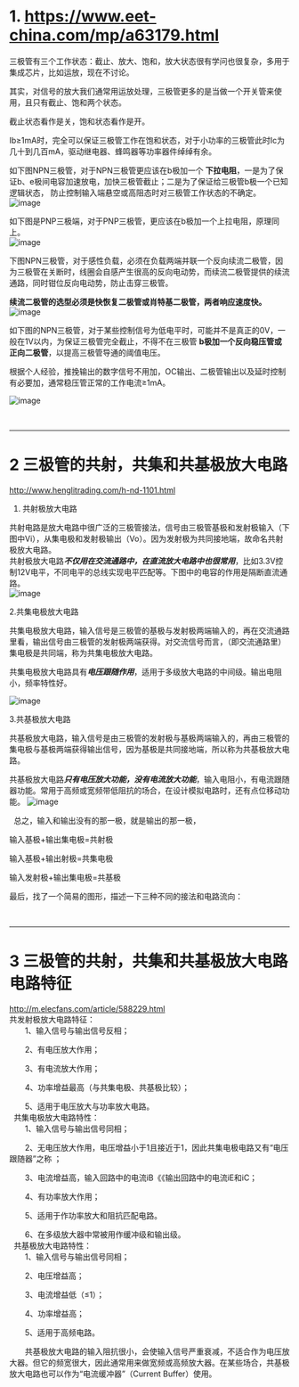 # 1. https://www.eet-china.com/mp/a63179.html   
三极管有三个工作状态：截止、放大、饱和，放大状态很有学问也很复杂，多用于集成芯片，比如运放，现在不讨论。
    
其实，对信号的放大我们通常用运放处理，三极管更多的是当做一个开关管来使用，且只有截止、饱和两个状态。
    
截止状态看作是关，饱和状态看作是开。
    
Ib≥1mA时，完全可以保证三极管工作在饱和状态，对于小功率的三极管此时Ic为几十到几百mA，驱动继电器、蜂鸣器等功率器件绰绰有余。  

如下图NPN三极管，对于NPN三极管更应该在b极加一个 __下拉电阻__，一是为了保证b、e极间电容加速放电，加快三极管截止；二是为了保证给三极管b极一个已知逻辑状态，
防止控制输入端悬空或高阻态时对三极管工作状态的不确定。
![image](https://user-images.githubusercontent.com/84896436/157608936-ccfc8e39-c87d-4fe4-943f-8c74d067cbec.png)
   
如下图是PNP三极端，对于PNP三极管，更应该在b极加一个上拉电阻，原理同上。  
![image](https://user-images.githubusercontent.com/84896436/157608981-4354b43a-d983-46e5-9853-98b85ad3372a.png)
    
下图NPN三极管，对于感性负载，必须在负载两端并联一个反向续流二极管，因为三极管在关断时，线圈会自感产生很高的反向电动势，而续流二极管提供的续流通路，同时钳位反向电动势，防止击穿三极管。
    
__续流二极管的选型必须是快恢复二极管或肖特基二极管，两者响应速度快。__  
![image](https://user-images.githubusercontent.com/84896436/157609179-040a714d-4827-42a4-8b22-c96f7f118aaa.png)
    
如下图的NPN三极管，对于某些控制信号为低电平时，可能并不是真正的0V，一般在1V以内，为保证三极管完全截止，不得不在三极管 __b极加一个反向稳压管或正向二极管__，以提高三极管导通的阈值电压。
    
根据个人经验，推挽输出的数字信号不用加，OC输出、二极管输出以及延时控制有必要加，通常稳压管正常的工作电流≥1mA。

![image](https://user-images.githubusercontent.com/84896436/157609324-a79d9875-f94a-488d-96a9-3723ee80b876.png)

&nbsp;
&nbsp;
***
# 2 三极管的共射，共集和共基极放大电路  
http://www.henglitrading.com/h-nd-1101.html 
1. 共射极放大电路

共射电路是放大电路中很广泛的三极管接法，信号由三极管基极和发射极输入（下图中Vi），从集电极和发射极输出（Vo）。因为发射极为共同接地端，故命名共射极放大电路。  
共射极放大电路***不仅用在交流通路中，在直流放大电路中也很常用***，比如3.3V控制12V电平，不同电平的总线实现电平匹配等。下图中的电容的作用是隔断直流通路。  
![image](https://user-images.githubusercontent.com/84896436/157613757-7c851944-273e-4ad5-b5df-ef235454bdc8.png)

2.共集电极放大电路

共集电极放大电路，输入信号是三极管的基极与发射极两端输入的，再在交流通路里看，输出信号由三极管的发射极两端获得。对交流信号而言，（即交流通路里）集电极是共同端，称为共集电极放大电路。

共集电极放大电路具有***电压跟随作用***，适用于多级放大电路的中间级。输出电阻小，频率特性好。

![image](https://user-images.githubusercontent.com/84896436/157614176-ef9cc65a-96a8-463a-a52c-3a08d06c6310.png)

3.共基极放大电路

共基极放大电路，输入信号是由三极管的发射极与基极两端输入的，再由三极管的集电极与基极两端获得输出信号，因为基极是共同接地端，所以称为共基极放大电路。

共基极放大电路***只有电压放大功能，没有电流放大功能***，输入电阻小，有电流跟随器功能。常用于高频或宽频带低阻抗的场合，在设计模拟电路时，还有点位移动功能。
![image](https://user-images.githubusercontent.com/84896436/157614392-9c6e1313-a7f5-4e37-af94-967f1a857720.png)


&nbsp;
总之，输入和输出没有的那一极，就是输出的那一极，

输入基极+输出集电极=共射极

输入基极+输出射极=共集电极

输入发射极+输出集电极=共基极

最后，找了一个简易的图形，描述一下三种不同的接法和电路流向：

&nbsp;
&nbsp;
***
# 3 三极管的共射，共集和共基极放大电路 电路特征
http://m.elecfans.com/article/588229.html  
共发射极放大电路特征：  
　　1、输入信号与输出信号反相；

　　2、有电压放大作用；

　　3、有电流放大作用；

　　4、功率增益最高（与共集电极、共基极比较）；

　　5、适用于电压放大与功率放大电路。  
  &nbsp;
  共集电极放大电路特性：  
　　1、输入信号与输出信号同相；

　　2、无电压放大作用，电压增益小于1且接近于1，因此共集电极电路又有“电压跟随器”之称 ；

　　3、电流增益高，输入回路中的电流iB《《输出回路中的电流iE和iC；

　　4、有功率放大作用；

　　5、适用于作功率放大和阻抗匹配电路。

　　6、在多级放大器中常被用作缓冲级和输出级。  
  &nbsp;
  共基极放大电路特性：  
　　1、输入信号与输出信号同相；

　　2、电压增益高；

　　3、电流增益低（≤1）；

　　4、功率增益高；

　　5、适用于高频电路。  

　　共基极放大电路的输入阻抗很小，会使输入信号严重衰减，不适合作为电压放大器。但它的频宽很大，因此通常用来做宽频或高频放大器。在某些场合，共基极放大电路也可以作为“电流缓冲器”（Current Buffer）使用。
